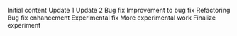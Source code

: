 Initial content
Update 1
Update 2
Bug fix
Improvement to bug fix
Refactoring
Bug fix enhancement
Experimental fix
More experimental work
Finalize experiment
